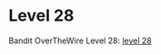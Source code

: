 # Level 28

Bandit OverTheWire Level 28: [level 28](https://overthewire.org/wargames/bandit/bandit28.html)

